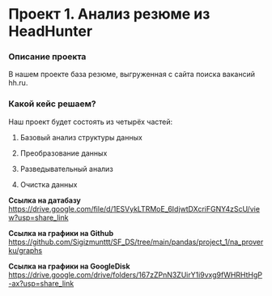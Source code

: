 # Проект 1. Анализ резюме из HeadHunter

### Описание проекта    
В нашем проекте база резюме, выгруженная с сайта поиска вакансий hh.ru.

### Какой кейс решаем?    
Наш проект будет состоять из четырёх частей:

1) Базовый анализ структуры данных

2) Преобразование данных

3) Разведывательный анализ

4) Очистка данных

**Ссылка на датабазу**  
https://drive.google.com/file/d/1ESVykLTRMoE_6IdjwtDXcriFGNY4zScU/view?usp=share_link

**Ссылка на графики на Github**     
https://github.com/Sigizmunttt/SF_DS/tree/main/pandas/project_1/na_proverku/graphs

**Ссылка на графики на GoogleDisk**     
https://drive.google.com/drive/folders/167zZPnN3ZUirY1i9vxg9fWHRHtHgP-ax?usp=share_link

